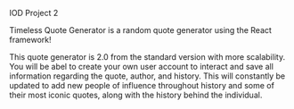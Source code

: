 IOD Project 2

Timeless Quote Generator is a random quote generator using the React framework!

This quote generator is 2.0 from the standard version with more scalability.
You will be abel to create your own user account to interact and save all information regarding the quote, author, and history.
This will constantly be updated to add new people of influence throughout history and some of their most iconic quotes, along with the history behind the individual.
